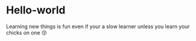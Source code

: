 # Hello-world
Learning new things is fun even if your a slow learner unless you learn your chicks on one 😚
